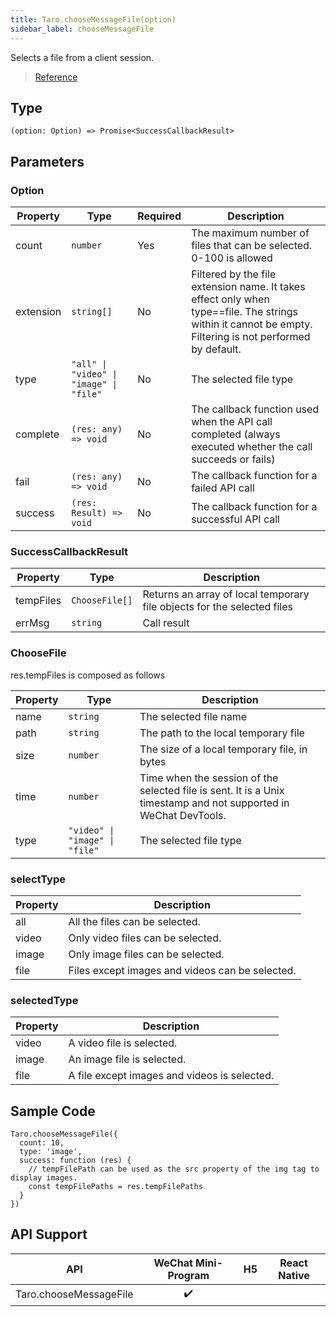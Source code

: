 ```yaml
---
title: Taro.chooseMessageFile(option)
sidebar_label: chooseMessageFile
---
```


Selects a file from a client session.

> [Reference](https://developers.weixin.qq.com/miniprogram/en/dev/api/media/image/wx.chooseMessageFile.html)

## Type

```tsx
(option: Option) => Promise<SuccessCallbackResult>
```

## Parameters

### Option

<table>
  <thead>
    <tr>
      <th>Property</th>
      <th>Type</th>
      <th style={{ textAlign: "center"}}>Required</th>
      <th>Description</th>
    </tr>
  </thead>
  <tbody>
    <tr>
      <td>count</td>
      <td><code>number</code></td>
      <td style={{ textAlign: "center"}}>Yes</td>
      <td>The maximum number of files that can be selected. 0-100 is allowed</td>
    </tr>
    <tr>
      <td>extension</td>
      <td><code>string[]</code></td>
      <td style={{ textAlign: "center"}}>No</td>
      <td>Filtered by the file extension name. It takes effect only when type==file. The strings within it cannot be empty. Filtering is not performed by default.</td>
    </tr>
    <tr>
      <td>type</td>
      <td><code>&quot;all&quot; | &quot;video&quot; | &quot;image&quot; | &quot;file&quot;</code></td>
      <td style={{ textAlign: "center"}}>No</td>
      <td>The selected file type</td>
    </tr>
    <tr>
      <td>complete</td>
      <td><code>(res: any) =&gt; void</code></td>
      <td style={{ textAlign: "center"}}>No</td>
      <td>The callback function used when the API call completed (always executed whether the call succeeds or fails)</td>
    </tr>
    <tr>
      <td>fail</td>
      <td><code>(res: any) =&gt; void</code></td>
      <td style={{ textAlign: "center"}}>No</td>
      <td>The callback function for a failed API call</td>
    </tr>
    <tr>
      <td>success</td>
      <td><code>(res: Result) =&gt; void</code></td>
      <td style={{ textAlign: "center"}}>No</td>
      <td>The callback function for a successful API call</td>
    </tr>
  </tbody>
</table>

### SuccessCallbackResult

<table>
  <thead>
    <tr>
      <th>Property</th>
      <th>Type</th>
      <th>Description</th>
    </tr>
  </thead>
  <tbody>
    <tr>
      <td>tempFiles</td>
      <td><code>ChooseFile[]</code></td>
      <td>Returns an array of local temporary file objects for the selected files</td>
    </tr>
    <tr>
      <td>errMsg</td>
      <td><code>string</code></td>
      <td>Call result</td>
    </tr>
  </tbody>
</table>

### ChooseFile

res.tempFiles is composed as follows

<table>
  <thead>
    <tr>
      <th>Property</th>
      <th>Type</th>
      <th>Description</th>
    </tr>
  </thead>
  <tbody>
    <tr>
      <td>name</td>
      <td><code>string</code></td>
      <td>The selected file name</td>
    </tr>
    <tr>
      <td>path</td>
      <td><code>string</code></td>
      <td>The path to the local temporary file</td>
    </tr>
    <tr>
      <td>size</td>
      <td><code>number</code></td>
      <td>The size of a local temporary file, in bytes</td>
    </tr>
    <tr>
      <td>time</td>
      <td><code>number</code></td>
      <td>Time when the session of the selected file is sent. It is a Unix timestamp and not supported in WeChat DevTools.</td>
    </tr>
    <tr>
      <td>type</td>
      <td><code>&quot;video&quot; | &quot;image&quot; | &quot;file&quot;</code></td>
      <td>The selected file type</td>
    </tr>
  </tbody>
</table>

### selectType

<table>
  <thead>
    <tr>
      <th>Property</th>
      <th>Description</th>
    </tr>
  </thead>
  <tbody>
    <tr>
      <td>all</td>
      <td>All the files can be selected.</td>
    </tr>
    <tr>
      <td>video</td>
      <td>Only video files can be selected.</td>
    </tr>
    <tr>
      <td>image</td>
      <td>Only image files can be selected.</td>
    </tr>
    <tr>
      <td>file</td>
      <td>Files except images and videos can be selected.</td>
    </tr>
  </tbody>
</table>

### selectedType

<table>
  <thead>
    <tr>
      <th>Property</th>
      <th>Description</th>
    </tr>
  </thead>
  <tbody>
    <tr>
      <td>video</td>
      <td>A video file is selected.</td>
    </tr>
    <tr>
      <td>image</td>
      <td>An image file is selected.</td>
    </tr>
    <tr>
      <td>file</td>
      <td>A file except images and videos is selected.</td>
    </tr>
  </tbody>
</table>

## Sample Code

```tsx
Taro.chooseMessageFile({
  count: 10,
  type: 'image',
  success: function (res) {
    // tempFilePath can be used as the src property of the img tag to display images.
    const tempFilePaths = res.tempFilePaths
  }
})
```

## API Support

| API | WeChat Mini-Program | H5 | React Native |
| :---: | :---: | :---: | :---: |
| Taro.chooseMessageFile | ✔️ |  |  |
